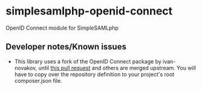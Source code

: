 # simplesamlphp-openid-connect
OpenID Connect module for SimpleSAMLphp

## Developer notes/Known issues

- This library uses a fork of the OpenID Connect package by ivan-novakov, until
  [this pull request](https://github.com/ivan-novakov/php-openid-connect-client/pull/11)
  and others are merged upstream. You will have to copy over the repository definition
  to your project's root composer.json file.

